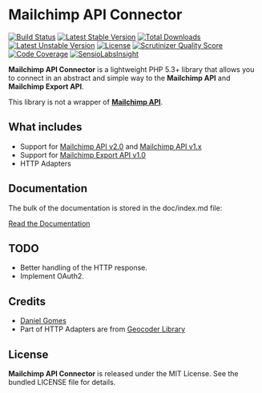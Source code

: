 # Mailchimp API Connector

[![Build Status](https://travis-ci.org/dcsg/MailchimpApiConnector.png?branch=master)](https://travis-ci.org/dcsg/MailchimpApiConnector) [![Latest Stable Version](https://poser.pugx.org/dcsg/mailchimp-api-connector/v/stable.png)](https://packagist.org/packages/dcsg/mailchimp-api-connector) [![Total Downloads](https://poser.pugx.org/dcsg/mailchimp-api-connector/downloads.png)](https://packagist.org/packages/dcsg/mailchimp-api-connector) [![Latest Unstable Version](https://poser.pugx.org/dcsg/mailchimp-api-connector/v/unstable.png)](https://packagist.org/packages/dcsg/mailchimp-api-connector) [![License](https://poser.pugx.org/dcsg/mailchimp-api-connector/license.png)](https://packagist.org/packages/dcsg/mailchimp-api-connector) [![Scrutinizer Quality Score](https://scrutinizer-ci.com/g/dcsg/MailchimpApiConnector/badges/quality-score.png?s=5200860a4897f9d9191b8f01a5a53eed89c382d7)](https://scrutinizer-ci.com/g/dcsg/MailchimpApiConnector/) [![Code Coverage](https://scrutinizer-ci.com/g/dcsg/MailchimpApiConnector/badges/coverage.png?s=eb87fc503b2ce35aaaf6f1be7b6c91601fa28cea)](https://scrutinizer-ci.com/g/dcsg/MailchimpApiConnector/) [![SensioLabsInsight](https://insight.sensiolabs.com/projects/417b560d-7653-4a04-9b2e-b16aba110a95/mini.png)](https://insight.sensiolabs.com/projects/417b560d-7653-4a04-9b2e-b16aba110a95)

**Mailchimp API Connector** is a lightweight PHP 5.3+ library that allows you to connect in an abstract and simple way to the **Mailchimp API** and **Mailchimp Export API**.

This library is not a wrapper of [**Mailchimp API**](http://apidocs.mailchimp.com/).

## What includes

 * Support for [Mailchimp API v2.0](http://apidocs.mailchimp.com/api/2.0/) and [Mailchimp API v1.x](http://apidocs.mailchimp.com/api/1.3/)
 * Support for [Mailchimp Export API v1.0](http://apidocs.mailchimp.com/export/1.0/)
 * HTTP Adapters

## Documentation

The bulk of the documentation is stored in the doc/index.md file:

[Read the Documentation](https://github.com/dcsg/MailchimpApiConnector/blob/master/doc/index.md)

## TODO

* Better handling of the HTTP response.
* Implement OAuth2.

## Credits

* [Daniel Gomes](me@dcsg.com)
* Part of HTTP Adapters are from [Geocoder Library](https://github.com/geocoder-php/Geocoder)

## License

**Mailchimp API Connector** is released under the MIT License. See the bundled LICENSE file for details.
